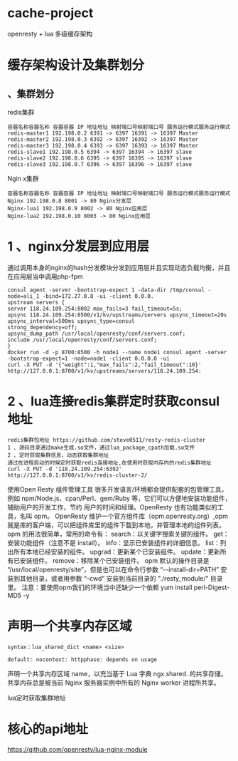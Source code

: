 # cache-project
openresty + lua 多级缓存架构




# 缓存架构设计及集群划分
## 、集群划分

redis集群

```
容器名称容器名称 容器容器 IP 地址地址 映射端口号映射端口号 服务运行模式服务运行模式
redis-master1 192.198.0.2 6391 -> 6397 16391 -> 16397 Master
redis-master2 192.198.0.3 6392 -> 6397 16392 -> 16397 Master
redis-master3 192.198.0.4 6393 -> 6397 16393 -> 16397 Master
redis-slave1 192.198.0.5 6394 -> 6397 16394 -> 16397 slave
redis-slave2 192.198.0.6 6395 -> 6397 16395 -> 16397 slave
redis-slave3 192.198.0.7 6396 -> 6397 16396 -> 16397 slave
```

Ngin x集群

```
容器名称容器名称 容器容器 IP 地址地址 映射端口号映射端口号 服务运行模式服务运行模式
Nginx 192.198.0.8 8001 -> 80 Nginx分发层
Nginx-lua1 192.198.0.9 8002 -> 80 Nginx应用层
Nginx-lua2 192.198.0.10 8003 -> 80 Nginx应用层
```




# 1 、nginx分发层到应用层

通过调用本身的nginx的hash分发模块分发到应用层并且实现动态负载均衡，并且在应用层当中调用php-fpm

```
consul agent -server -bootstrap-expect 1 -data-dir /tmp/consul -node=ali_1 -bind=172.27.0.8 -ui -client 0.0.0.
upstream servers {
server 118.24.109.254:8002 max_fails=3 fail_timeout=5s;
upsync 118.24.109.254:8500/v1/kv/upstreams/servers upsync_timeout=20s upsync_interval=500ms upsync_type=consul
strong_dependency=off;
upsync_dump_path /usr/local/openresty/conf/servers.conf;
include /usr/local/openresty/conf/servers.conf;
}
docker run -d -p 8700:8500 -h node1 --name node1 consul agent -server -bootstrap-expect=1 -node=node1 -client 0.0.0.0 -ui
curl -X PUT -d '{"weight":1,"max_fails":2,"fail_timeout":10}' http://127.0.0.1:8700/v1/kv/upstreams/servers/118.24.109.254:
```
# 2 、lua连接redis集群定时获取consul  地址

```
redis集群包地址 https://github.com/steve0511/resty-redis-cluster
1 、源码目录通过make生成.so文件，通过lua_package_cpath加载.so文件
2 、定时获取集群信息，动态获取集群地址
通过在进程启动的时候定时获取redis连接地址,在使用时获取内存内的redis集群地址
curl -X PUT -d '118.24.109.254:6392' http://127.0.0.1:8700/v1/kv/redis-cluster-2/
```
使用Open Resty 组件管理工具
很多开发语言/环境都会提供配套的包管理工具，例如 npm/Node.js、cpan/Perl、gem/Ruby 等，它们可以方便地安装功能组件，辅助用户的开发工作，节约
用户的时间和经理。OpenResty 也有功能类似的工具，名叫 opm。
OpenResty 维护一个官方组件库（opm.openresty.org）,opm 就是库的客户端，可以把组件库里的组件下载到本地，并管理本地的组件列表。
opm 的用法很简单，常用的命令有：
search：以关键字搜索关键的组件。
get：安装功能组件（注意不是 install）。
info：显示已安装组件的详细信息。
list：列出所有本地已经安装的组件。
upgrad：更新某个已安装组件。
update：更新所有已安装组件。
remove：移除某个已安装组件。
opm 默认的操作目录是 “/usr/local/openresty/site”，但是也可以在命令行参数 “--install-dir=PATH” 安装到其他目录，或者用参数 “–cwd” 安装到当前目录的
"./resty_module/" 目录里。
注意：要使用opm我们的环境当中还缺少一个依赖 yum install perl-Digest-MD5 -y

# 声明一个共享内存区域

```
syntax：lua_shared_dict <name> <size>
```



```
default: nocontext: httpphase: depends on usage
```
声明一个共享内存区域 name，以充当基于 Lua 字典 ngx.shared. 的共享存储。 共享内存总是被当前 Nginx 服务器实例中所有的 Nginx worker 进程所共享。

lua定时获取集群地址

# 核心的api地址

https://github.com/openresty/lua-nginx-module













